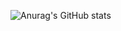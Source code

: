![Anurag's GitHub stats](https://github-readme-stats.vercel.app/api?username=suifeng333&show_icons=true&theme=dark)
